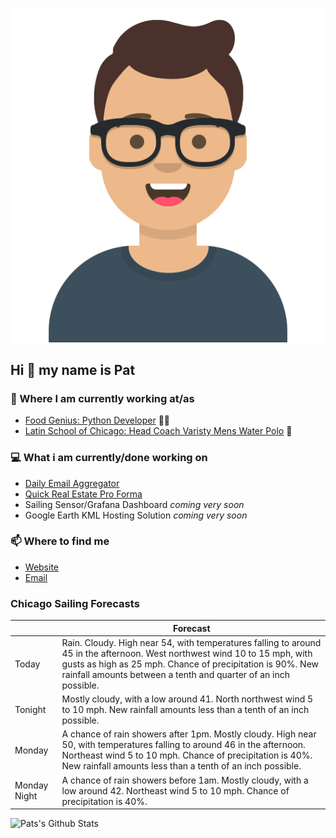 [![Social banner for p-j-falconer](https://raw.githubusercontent.com/P-J-FALCONER/P-J-FALCONER/master/assets/avataaars.svg)](https://patfalconer.com/)
## Hi :wave: my name is Pat

### 💼 Where I am currently working at/as
- [Food Genius: Python Developer](https://getfoodgenius.com/) 🍔🐍
- [Latin School of Chicago: Head Coach Varisty Mens Water Polo](https://www.latinschool.org/) 🤽


### 💻 What i am currently/done working on
 - [Daily Email Aggregator](https://github.com/P-J-FALCONER/dott_daily_mail)
 - [Quick Real Estate Pro Forma](https://github.com/P-J-FALCONER/henry)
 - Sailing Sensor/Grafana Dashboard *coming very soon*
 - Google Earth KML Hosting Solution *coming very soon*

### 📫 Where to find me
 - [Website](https://patfalconer.com/)
 - [Email](mailto:patrick.j.falconer@gmail.com)


### Chicago Sailing Forecasts
|   | Forecast  |
|---|---|
| Today | Rain. Cloudy. High near 54, with temperatures falling to around 45 in the afternoon. West northwest wind 10 to 15 mph, with gusts as high as 25 mph. Chance of precipitation is 90%. New rainfall amounts between a tenth and quarter of an inch possible. |
| Tonight | Mostly cloudy, with a low around 41. North northwest wind 5 to 10 mph. New rainfall amounts less than a tenth of an inch possible. |
| Monday | A chance of rain showers after 1pm. Mostly cloudy. High near 50, with temperatures falling to around 46 in the afternoon. Northeast wind 5 to 10 mph. Chance of precipitation is 40%. New rainfall amounts less than a tenth of an inch possible. |
| Monday Night | A chance of rain showers before 1am. Mostly cloudy, with a low around 42. Northeast wind 5 to 10 mph. Chance of precipitation is 40%. |

![Pats's Github Stats](https://github-readme-stats.vercel.app/api?username=p-j-falconer&show_icons=true&theme=radical)
